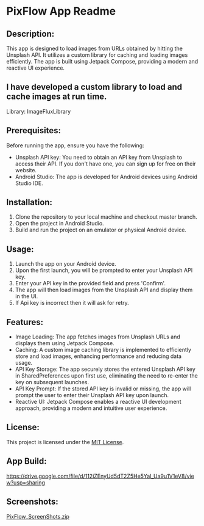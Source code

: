 # PixFlow App Readme

## Description:
This app is designed to load images from URLs obtained by hitting the Unsplash API. It utilizes a custom library for caching and loading images efficiently. The app is built using Jetpack Compose, providing a modern and reactive UI experience.

## I have developed a custom library to load and cache images at run time.
Library: ImageFluxLibrary

## Prerequisites:
Before running the app, ensure you have the following:
- Unsplash API key: You need to obtain an API key from Unsplash to access their API. If you don't have one, you can sign up for free on their website.
- Android Studio: The app is developed for Android devices using Android Studio IDE.

## Installation:
1. Clone the repository to your local machine and checkout master branch.
2. Open the project in Android Studio.
3. Build and run the project on an emulator or physical Android device.

## Usage:
1. Launch the app on your Android device.
2. Upon the first launch, you will be prompted to enter your Unsplash API key.
3. Enter your API key in the provided field and press 'Confirm'.
4. The app will then load images from the Unsplash API and display them in the UI.
5. If Api key is incorrect then it will ask for retry.

## Features:
- Image Loading: The app fetches images from Unsplash URLs and displays them using Jetpack Compose.
- Caching: A custom image caching library is implemented to efficiently store and load images, enhancing performance and reducing data usage.
- API Key Storage: The app securely stores the entered Unsplash API key in SharedPreferences upon first use, eliminating the need to re-enter the key on subsequent launches.
- API Key Prompt: If the stored API key is invalid or missing, the app will prompt the user to enter their Unsplash API key upon launch.
- Reactive UI: Jetpack Compose enables a reactive UI development approach, providing a modern and intuitive user experience.

## License:
This project is licensed under the [MIT License](LICENSE).

## App Build:
https://drive.google.com/file/d/112iZEnyUd5dT2Z5He5YaI_Ua9u1V1eV8/view?usp=sharing

## Screenshots:
[PixFlow_ScreenShots.zip](https://github.com/sumitkumarpandit/PixFlow/files/15052243/PixFlow_ScreenShots.zip)
